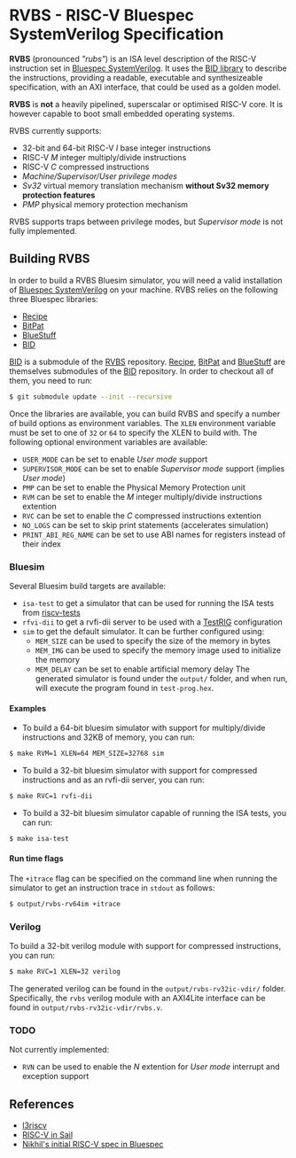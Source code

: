 # RVBS - RISC-V Bluespec SystemVerilog Specification

**RVBS** (pronounced *"rubs"*) is an ISA level description of the RISC-V instruction set in [Bluespec SystemVerilog](http://wiki.bluespec.com/bluespec-systemverilog-and-compiler). It uses the [BID library](https://github.com/CTSRD-CHERI/BID) to describe the instructions, providing a readable, executable and synthesizeable specification, with an AXI interface, that could be used as a golden model.

**RVBS** is **not** a heavily pipelined, superscalar or optimised RISC-V core. It is however capable to boot small embedded operating systems.

RVBS currently supports:

- 32-bit and 64-bit RISC-V *I* base integer instructions
- RISC-V *M* integer multiply/divide instructions
- RISC-V *C* compressed instructions
- *Machine/Supervisor/User privilege modes*
- *Sv32* virtual memory translation mechanism **without Sv32 memory protection features**
- *PMP* physical memory protection mechanism

RVBS supports traps between privilege modes, but *Supervisor mode* is not fully implemented.

## Building RVBS

In order to build a RVBS Bluesim simulator, you will need a valid installation of [Bluespec SystemVerilog](http://wiki.bluespec.com/bluespec-systemverilog-and-compiler) on your machine. RVBS relies on the following three Bluespec libraries:

- [Recipe](https://github.com/CTSRD-CHERI/Recipe)
- [BitPat](https://github.com/CTSRD-CHERI/BitPat)
- [BlueStuff](https://github.com/CTSRD-CHERI/BlueStuff)
- [BID](https://github.com/CTSRD-CHERI/BID)

[BID](https://github.com/CTSRD-CHERI/BID) is a submodule of the [RVBS](https://github.com/CTSRD-CHERI/RVBS.git) repository. [Recipe](https://github.com/CTSRD-CHERI/Recipe), [BitPat](https://github.com/CTSRD-CHERI/BitPat) and [BlueStuff](https://github.com/CTSRD-CHERI/BlueStuff) are themselves submodules of the [BID](https://github.com/CTSRD-CHERI/BID) repository. In order to checkout all of them, you need to run:
```sh
$ git submodule update --init --recursive
```

Once the libraries are available, you can build RVBS and specify a number of build options as environment variables. The `XLEN` environment variable must be set to one of `32` or `64` to specify the XLEN to build with. The following optional environment variables are available:

- `USER_MODE` can be set to enable *User mode* support
- `SUPERVISOR_MODE` can be set to enable *Supervisor mode* support (implies *User mode*)
- `PMP` can be set to enable the Physical Memory Protection unit
- `RVM` can be set to enable the *M* integer multiply/divide instructions extention
- `RVC` can be set to enable the *C* compressed instructions extention
- `NO_LOGS` can be set to skip print statements (accelerates simulation)
- `PRINT_ABI_REG_NAME` can be set to use ABI names for registers instead of their index

### Bluesim

Several Bluesim build targets are available:

- `isa-test` to get a simulator that can be used for running the ISA tests from [riscv-tests](https://github.com/riscv/riscv-tests)
- `rfvi-dii` to get a rvfi-dii server to be used with a [TestRIG](https://github.com/CTSRD-CHERI/TestRIG) configuration
- `sim` to get the default simulator. It can be further configured using:
  * `MEM_SIZE` can be used to specify the size of the memory in bytes
  * `MEM_IMG` can be used to specify the memory image used to initialize the memory
  * `MEM_DELAY` can be set to enable artificial memory delay
The generated simulator is found under the `output/` folder, and when run, will execute the program found in `test-prog.hex`.

#### Examples

- To build a 64-bit bluesim simulator with support for multiply/divide instructions and 32KB of memory, you can run:

```sh
$ make RVM=1 XLEN=64 MEM_SIZE=32768 sim
```

- To build a 32-bit bluesim simulator with support for compressed instructions and as an rvfi-dii server, you can run:

```sh
$ make RVC=1 rvfi-dii
```

- To build a 32-bit bluesim simulator capable of running the ISA tests, you can run:

```sh
$ make isa-test
```

#### Run time flags

The `+itrace` flag can be specified on the command line when running the simulator to get an instruction trace in `stdout` as follows:

```sh
$ output/rvbs-rv64im +itrace
```

### Verilog

To build a 32-bit verilog module with support for compressed instructions, you can run:
```sh
$ make RVC=1 XLEN=32 verilog
```
The generated verilog can be found in the `output/rvbs-rv32ic-vdir/` folder. Specifically, the `rvbs` verilog module with an AXI4Lite interface can be found in `output/rvbs-rv32ic-vdir/rvbs.v`.

### TODO

Not currently implemented:
- `RVN` can be used to enable the *N* extention for *User mode* interrupt and exception support

## References

- [l3riscv](https://github.com/SRI-CSL/l3riscv)
- [RISC-V in Sail](https://github.com/rems-project/sail/tree/sail2/riscv)
- [Nikhil's initial RISC-V spec in Bluespec](https://github.com/rsnikhil/RISCV_ISA_Formal_Spec_in_BSV)
